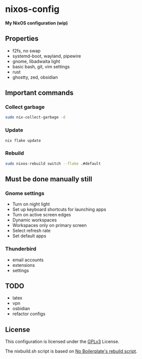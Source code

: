 # nixos-config

**My NixOS configuration (wip)**

## Properties

- f2fs, no swap
- systemd-boot, wayland, pipewire
- gnome, libadwaita light
- basic bash, git, vim settings
- rust
- ghostty, zed, obsidian

## Important commands

### Collect garbage

```bash
sudo nix-collect-garbage -d
```

### Update

```bash
nix flake update
```

### Rebuild

```bash
sudo nixos-rebuild switch --flake .#default
```

## Must be done manually still

### Gnome settings

- Turn on night light
- Set up keyboard shortcuts for launching apps
- Turn on active screen edges
- Dynamic workspaces
- Workspaces only on primary screen
- Select refresh rate
- Set default apps

### Thunderbird

- email accounts
- extensions
- settings

## TODO

- latex
- vpn
- osbidian
- refactor configs

## License

This configuration is licensed under the [GPLv3](https://github.com/chrisinick/ideapad-mode/blob/master/LICENSE.txt) License.

The nixbuild.sh script is based on [No Boilerplate's rebuild script](https://github.com/0atman/noboilerplate/blob/main/scripts/38-nixos.md#dont-use-nix-env).

